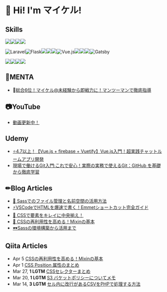 # 👋 Hi! I'm マイケル!
## Skills
<!-- python -->
<img src="https://qiita-user-contents.imgix.net/https%3A%2F%2Fimg.shields.io%2Fbadge%2F-Python-F2C63C.svg%3Flogo%3Dpython%26style%3Dfor-the-badge?ixlib=rb-4.0.0&amp;auto=format&amp;gif-q=60&amp;q=75&amp;s=c17144ccc12f9c19e9dbba2eec5c7980" data-canonical-src="https://img.shields.io/badge/-Python-F2C63C.svg?logo=python&amp;style=for-the-badge" srcset="https://qiita-user-contents.imgix.net/https%3A%2F%2Fimg.shields.io%2Fbadge%2F-Python-F2C63C.svg%3Flogo%3Dpython%26style%3Dfor-the-badge?ixlib=rb-4.0.0&amp;auto=format&amp;gif-q=60&amp;q=75&amp;w=1400&amp;fit=max&amp;s=5d7d909c2f70c6c8a0fc0477bd1a56ae 1x" loading="lazy" style="display:inline"><img src="https://qiita-user-contents.imgix.net/https%3A%2F%2Fimg.shields.io%2Fbadge%2F-Php-777BB4.svg%3Flogo%3Dphp%26style%3Dfor-the-badge%26logoColor%3Dwhite?ixlib=rb-4.0.0&amp;auto=format&amp;gif-q=60&amp;q=75&amp;s=5d58a113c666929bd6e51d1dd4efb231" data-canonical-src="https://img.shields.io/badge/-Php-777BB4.svg?logo=php&amp;style=for-the-badge&amp;logoColor=white" srcset="https://qiita-user-contents.imgix.net/https%3A%2F%2Fimg.shields.io%2Fbadge%2F-Php-777BB4.svg%3Flogo%3Dphp%26style%3Dfor-the-badge%26logoColor%3Dwhite?ixlib=rb-4.0.0&amp;auto=format&amp;gif-q=60&amp;q=75&amp;w=1400&amp;fit=max&amp;s=70e9c04a580873365634ca03a62133b3 1x" loading="lazy" style="display:inline"><img src="https://qiita-user-contents.imgix.net/https%3A%2F%2Fimg.shields.io%2Fbadge%2F-TypeScript-000000.svg%3Fstyle%3Dfor-the-badge%26logo%3Dtypescript%26logoColor%3D61DAFB?ixlib=rb-4.0.0&amp;auto=format&amp;gif-q=60&amp;q=75&amp;s=3d6b6ebf764fd6121cd442338fb6a4ec" data-canonical-src="https://img.shields.io/badge/-TypeScript-000000.svg?style=for-the-badge&amp;logo=typescript&amp;logoColor=61DAFB" srcset="https://qiita-user-contents.imgix.net/https%3A%2F%2Fimg.shields.io%2Fbadge%2F-TypeScript-000000.svg%3Fstyle%3Dfor-the-badge%26logo%3Dtypescript%26logoColor%3D61DAFB?ixlib=rb-4.0.0&amp;auto=format&amp;gif-q=60&amp;q=75&amp;w=1400&amp;fit=max&amp;s=b967daeeb573b1ec59a6d50d8864bd0a 1x" loading="lazy"><img src="https://qiita-user-contents.imgix.net/https%3A%2F%2Fimg.shields.io%2Fbadge%2F-JavaScript-000000.svg%3Fstyle%3Dfor-the-badge%26logo%3DJavaScript%26logoColor%3DF7DF1E?ixlib=rb-4.0.0&amp;auto=format&amp;gif-q=60&amp;q=75&amp;s=7a90e0e66d0f873de7b7fe04977968ba" data-canonical-src="https://img.shields.io/badge/-JavaScript-000000.svg?style=for-the-badge&amp;logo=JavaScript&amp;logoColor=F7DF1E" srcset="https://qiita-user-contents.imgix.net/https%3A%2F%2Fimg.shields.io%2Fbadge%2F-JavaScript-000000.svg%3Fstyle%3Dfor-the-badge%26logo%3DJavaScript%26logoColor%3DF7DF1E?ixlib=rb-4.0.0&amp;auto=format&amp;gif-q=60&amp;q=75&amp;w=1400&amp;fit=max&amp;s=7407354e2f4136e532f4034d855df009 1x" loading="lazy">




<!-- FastAPI -->
<img src="https://img.shields.io/badge/-Laravel-F55247.svg?logo=laravel&style=for-the-badge&logoColor=white" alt="Laravel"><img src="https://img.shields.io/badge/-Flask-000000.svg?logo=flask&style=for-the-badge&logoColor=white" alt="Flask"><img src="https://qiita-user-contents.imgix.net/https%3A%2F%2Fimg.shields.io%2Fbadge%2F-fastapi-009688.svg%3Flogo%3DFastAPI%26style%3Dfor-the-badge%26logoColor%3Dblack?ixlib=rb-4.0.0&amp;auto=format&amp;gif-q=60&amp;q=75&amp;s=8dd66665fcc23dfcdeb481e9f1e62dc4" data-canonical-src="https://img.shields.io/badge/-fastapi-009688.svg?logo=FastAPI&amp;style=for-the-badge&amp;logoColor=black" srcset="https://qiita-user-contents.imgix.net/https%3A%2F%2Fimg.shields.io%2Fbadge%2F-fastapi-009688.svg%3Flogo%3DFastAPI%26style%3Dfor-the-badge%26logoColor%3Dblack?ixlib=rb-4.0.0&amp;auto=format&amp;gif-q=60&amp;q=75&amp;w=1400&amp;fit=max&amp;s=463f99513c38922edc0ccd4adfb25dd9 1x" loading="lazy"><img src="https://qiita-user-contents.imgix.net/https%3A%2F%2Fimg.shields.io%2Fbadge%2F-Node.js-000000.svg%3Flogo%3Dnode.js%26style%3Dfor-the-badge?ixlib=rb-4.0.0&amp;auto=format&amp;gif-q=60&amp;q=75&amp;s=58a7faca7c79608cc0f2f1dd1e56645c" data-canonical-src="https://img.shields.io/badge/-Node.js-000000.svg?logo=node.js&amp;style=for-the-badge" srcset="https://qiita-user-contents.imgix.net/https%3A%2F%2Fimg.shields.io%2Fbadge%2F-Node.js-000000.svg%3Flogo%3Dnode.js%26style%3Dfor-the-badge?ixlib=rb-4.0.0&amp;auto=format&amp;gif-q=60&amp;q=75&amp;w=1400&amp;fit=max&amp;s=72be665f3679ff893ffec6960ff97370 1x" loading="lazy"><img src="https://qiita-user-contents.imgix.net/https%3A%2F%2Fimg.shields.io%2Fbadge%2F-Next.js-000000.svg%3Flogo%3Dnext.js%26style%3Dfor-the-badge?ixlib=rb-4.0.0&amp;auto=format&amp;gif-q=60&amp;q=75&amp;s=35cd13428275432d41a74d49b1f3af9d" data-canonical-src="https://img.shields.io/badge/-Next.js-000000.svg?logo=next.js&amp;style=for-the-badge" srcset="https://qiita-user-contents.imgix.net/https%3A%2F%2Fimg.shields.io%2Fbadge%2F-Next.js-000000.svg%3Flogo%3Dnext.js%26style%3Dfor-the-badge?ixlib=rb-4.0.0&amp;auto=format&amp;gif-q=60&amp;q=75&amp;w=1400&amp;fit=max&amp;s=5033a3650c436d1d742372184ce25248 1x" loading="lazy"><img src="https://img.shields.io/badge/-Vue.js-4FC08D.svg?logo=vue.js&style=for-the-badge&logoColor=white" alt="Vue.js"><img src="https://qiita-user-contents.imgix.net/https%3A%2F%2Fimg.shields.io%2Fbadge%2F-TailwindCSS-000000.svg%3Flogo%3Dtailwindcss%26style%3Dfor-the-badge?ixlib=rb-4.0.0&amp;auto=format&amp;gif-q=60&amp;q=75&amp;s=c5f403335d5eaf1c0b1b5198a6719402" data-canonical-src="https://img.shields.io/badge/-TailwindCSS-000000.svg?logo=tailwindcss&amp;style=for-the-badge" srcset="https://qiita-user-contents.imgix.net/https%3A%2F%2Fimg.shields.io%2Fbadge%2F-TailwindCSS-000000.svg%3Flogo%3Dtailwindcss%26style%3Dfor-the-badge?ixlib=rb-4.0.0&amp;auto=format&amp;gif-q=60&amp;q=75&amp;w=1400&amp;fit=max&amp;s=08e99fafaa806e4e7b5156ce96427343 1x" loading="lazy"><img src="https://qiita-user-contents.imgix.net/https%3A%2F%2Fimg.shields.io%2Fbadge%2F-React-20232A%3Fstyle%3Dfor-the-badge%26logo%3Dreact%26logoColor%3D61DAFB?ixlib=rb-4.0.0&amp;auto=format&amp;gif-q=60&amp;q=75&amp;s=a4f4b17fec4b64ce16a3cd0eeb3e7bff" data-canonical-src="https://img.shields.io/badge/-React-20232A?style=for-the-badge&amp;logo=react&amp;logoColor=61DAFB" srcset="https://qiita-user-contents.imgix.net/https%3A%2F%2Fimg.shields.io%2Fbadge%2F-React-20232A%3Fstyle%3Dfor-the-badge%26logo%3Dreact%26logoColor%3D61DAFB?ixlib=rb-4.0.0&amp;auto=format&amp;gif-q=60&amp;q=75&amp;w=1400&amp;fit=max&amp;s=3492a8e2ede798031903fca64b43a4b3 1x" loading="lazy"><img src="https://qiita-user-contents.imgix.net/https%3A%2F%2Fimg.shields.io%2Fbadge%2F-React-20232A%3Fstyle%3Dfor-the-badge%26logo%3Dreact%26logoColor%3D61DAFB?ixlib=rb-4.0.0&amp;auto=format&amp;gif-q=60&amp;q=75&amp;s=a4f4b17fec4b64ce16a3cd0eeb3e7bff" data-canonical-src="https://img.shields.io/badge/-React-20232A?style=for-the-badge&amp;logo=react&amp;logoColor=61DAFB" srcset="https://qiita-user-contents.imgix.net/https%3A%2F%2Fimg.shields.io%2Fbadge%2F-React-20232A%3Fstyle%3Dfor-the-badge%26logo%3Dreact%26logoColor%3D61DAFB?ixlib=rb-4.0.0&amp;auto=format&amp;gif-q=60&amp;q=75&amp;w=1400&amp;fit=max&amp;s=3492a8e2ede798031903fca64b43a4b3 1x" loading="lazy"><img src="https://img.shields.io/badge/-Gatsby-663399.svg?logo=gatsby&style=for-the-badge&logoColor=white" alt="Gatsby">


<img src="https://qiita-user-contents.imgix.net/https%3A%2F%2Fimg.shields.io%2Fbadge%2F-Nginx-269539.svg%3Flogo%3Dnginx%26style%3Dfor-the-badge?ixlib=rb-4.0.0&amp;auto=format&amp;gif-q=60&amp;q=75&amp;s=3fd95b04ba4987dde181146b5285d5c9" data-canonical-src="https://img.shields.io/badge/-Nginx-269539.svg?logo=nginx&amp;style=for-the-badge" srcset="https://qiita-user-contents.imgix.net/https%3A%2F%2Fimg.shields.io%2Fbadge%2F-Nginx-269539.svg%3Flogo%3Dnginx%26style%3Dfor-the-badge?ixlib=rb-4.0.0&amp;auto=format&amp;gif-q=60&amp;q=75&amp;w=1400&amp;fit=max&amp;s=b767bc1ba701ea870efa19d113d5762e 1x" loading="lazy"><img src="https://qiita-user-contents.imgix.net/https%3A%2F%2Fimg.shields.io%2Fbadge%2F-Docker-1488C6.svg%3Flogo%3Ddocker%26style%3Dfor-the-badge?ixlib=rb-4.0.0&amp;auto=format&amp;gif-q=60&amp;q=75&amp;s=14a6094ef3229a37e7d5126c6cb6ac7a" data-canonical-src="https://img.shields.io/badge/-Docker-1488C6.svg?logo=docker&amp;style=for-the-badge" srcset="https://qiita-user-contents.imgix.net/https%3A%2F%2Fimg.shields.io%2Fbadge%2F-Docker-1488C6.svg%3Flogo%3Ddocker%26style%3Dfor-the-badge?ixlib=rb-4.0.0&amp;auto=format&amp;gif-q=60&amp;q=75&amp;w=1400&amp;fit=max&amp;s=708ff5994d8c5b4c433e0de3ff01e257 1x" loading="lazy"><img src="https://qiita-user-contents.imgix.net/https%3A%2F%2Fimg.shields.io%2Fbadge%2F-githubactions-FFFFFF.svg%3Flogo%3Dgithub-actions%26style%3Dfor-the-badge?ixlib=rb-4.0.0&amp;auto=format&amp;gif-q=60&amp;q=75&amp;s=2476e16acd4c54fb4bf78852e6390101" data-canonical-src="https://img.shields.io/badge/-githubactions-FFFFFF.svg?logo=github-actions&amp;style=for-the-badge" srcset="https://qiita-user-contents.imgix.net/https%3A%2F%2Fimg.shields.io%2Fbadge%2F-githubactions-FFFFFF.svg%3Flogo%3Dgithub-actions%26style%3Dfor-the-badge?ixlib=rb-4.0.0&amp;auto=format&amp;gif-q=60&amp;q=75&amp;w=1400&amp;fit=max&amp;s=f0cfacc2c9a959abe1ef49d9b82cdc39 1x" loading="lazy"><img src="https://qiita-user-contents.imgix.net/https%3A%2F%2Fimg.shields.io%2Fbadge%2F-Amazon%2520aws-232F3E.svg%3Flogo%3Damazon-aws%26style%3Dfor-the-badge?ixlib=rb-4.0.0&amp;auto=format&amp;gif-q=60&amp;q=75&amp;s=43f20d79eca53cf2985eed6a2169447c" data-canonical-src="https://img.shields.io/badge/-Amazon%20aws-232F3E.svg?logo=amazon-aws&amp;style=for-the-badge" srcset="https://qiita-user-contents.imgix.net/https%3A%2F%2Fimg.shields.io%2Fbadge%2F-Amazon%2520aws-232F3E.svg%3Flogo%3Damazon-aws%26style%3Dfor-the-badge?ixlib=rb-4.0.0&amp;auto=format&amp;gif-q=60&amp;q=75&amp;w=1400&amp;fit=max&amp;s=fac5408d85e14055adf25c8a80d09ed8 1x" loading="lazy">

## 🐶MENTA

- 🎉[総合6位！マイケル@未経験から即戦力に！マンツーマンで徹底指導](https://menta.work/user/4436)

## 📷YouTube
- [動画更新中！](https://www.youtube.com/channel/UCGq2Y94R8nXkJw0m2YFO4fA)

## Udemy
- [⭐️4.7以上！【Vue.js + firebase + Vuetify】Vue.js入門！超実践チャットルームアプリ開発](https://udemy.com/course/vue-chat)
- [現場で働けるGit入門:これで安心！実際の実務で使えるGit：GitHub を基礎から徹底学習](https://www.udemy.com/course/basic-git)

## ✏Blog Articles

<!-- latest-posts:start -->
- [🔧 Sassでのファイル管理と名前空間の活用方法](https://pwe-tech.com/post/sass-use)
- [⚡️VSCodeでHTMLを爆速で書く！Emmetショートカット完全ガイド](https://pwe-tech.com/post/vscode-html-emmet)
- [🎨 CSSで要素をキレイに中央揃え！](https://pwe-tech.com/post/css-center)
- [🎨 CSSの再利用性を高める！Mixinの基本](https://pwe-tech.com/post/css-mixin)
- [🕶️Sassの環境構築から活用まで](https://pwe-tech.com/post/sass)
<!-- latest-posts:end -->

## Qiita Articles

<!-- profile updater begin: qiita -->
- Apr 5 [CSSの再利用性を高める！Mixinの基本](https://qiita.com/4roro4/items/1b5ad6181ec95b0b1556)
- Apr 1 [CSS Position 属性のまとめ](https://qiita.com/4roro4/items/21896c334728153d6acb)
- Mar 27, **1 LGTM** [CSSセレクターまとめ](https://qiita.com/4roro4/items/9f30fbd8ae784257dd89)
- Mar 20, **1 LGTM** [S3 バケットポリシーについてメモ](https://qiita.com/4roro4/items/1cb520724fafc2379348)
- Mar 14, **3 LGTM** [セル内に改行があるCSVをPHPで処理する方法](https://qiita.com/4roro4/items/ebd193a88f76353a3c14)
<!-- profile updater end: qiita -->
